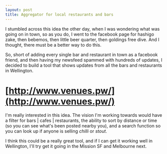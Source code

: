 ```yaml
---
layout: post
title: Aggregator for local restaurants and bars
---
```


I stumbled across this idea the other day, when I was wondering what was going on in town, so as you do, I went to the facebook page for hashigo zake, then bebemos, then little beer quarter, then goldings free dive. And I thought, there must be a better way to do this.

So, short of adding every single bar and restaurant in town as a facebook friend, and then having my newsfeed spammed with hundreds of updates, I decided to build a tool that shows updates from all the bars and restaurants in Wellington.

# [http://www.venues.pw/](http://www.venues.pw/)

I'm really interested in this idea. The vision I'm working towards would have a filter for bars | cafes | restaurants, the ability to sort by distance or time (so you can see what's been posted nearby you), and a search function so you can look up if anyone is selling _chilli_ or _stout_.

I think this could be a really great tool, and if I can get it working well in Wellington, I'll try get it going in the Mission SF and Melbourne next.